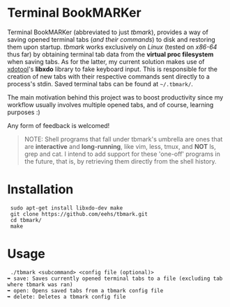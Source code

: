 Terminal BookMARKer
===================
Terminal BookMARKer (abbreviated to just *tbmark*), provides a way of saving opened terminal tabs (*and their commands*) to disk and restoring them upon startup. *tbmark* works exclusively on *Linux* (tested on *x86-64* thus far) by obtaining terminal tab data from the **virtual proc filesystem** when saving tabs. As for the latter, my current solution makes use of [xdotool](https://github.com/jordansissel/xdotool)'s **libxdo** library to fake keyboard input. This is responsible for the creation of new tabs with their respective commands sent directly to a process's stdin. Saved terminal tabs can be found at `~/.tbmark/`.

The main motivation behind this project was to boost productivity since my workflow usually involves multiple opened tabs, and of course, learning purposes :)

Any form of feedback is welcomed!

> NOTE: Shell programs that fall under tbmark's umbrella are ones that are **interactive** and **long-running**, like vim, less, tmux, and **NOT** ls, grep and cat. I intend to add support for these 'one-off' programs in the future, that is, by retrieving them directly from the shell history.

Installation
============
```
 sudo apt-get install libxdo-dev make
 git clone https://github.com/eehs/tbmark.git
 cd tbmark/
 make
```

Usage
=====
```
 ./tbmark <subcommand> <config file (optional)>
➥ save: Saves currently opened terminal tabs to a file (excluding tab where tbmark was ran)
➥ open: Opens saved tabs from a tbmark config file
➥ delete: Deletes a tbmark config file
```
